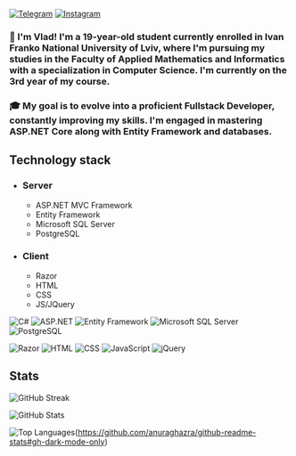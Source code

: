 [![Telegram](https://img.shields.io/badge/Telegram-2CA5E0?style=for-the-badge&logo=telegram&logoColor=white)](https://t.me/Depress1on_is_my_profession)
[![Instagram](https://img.shields.io/badge/Instagram-E4405F?style=for-the-badge&logo=instagram&logoColor=white)](https://www.instagram.com/vlad_ment_c_cby) 

### 👋 I'm Vlad! I'm a 19-year-old student currently enrolled in Ivan Franko National University of Lviv, where I'm pursuing my studies in the Faculty of Applied Mathematics and Informatics with a specialization in Computer Science. I'm currently on the 3rd year of my course.

### 🎓 My goal is to evolve into a proficient Fullstack Developer, constantly improving my skills. I'm engaged in mastering ASP.NET Core along with Entity Framework and databases.

## Technology stack
- ### Server
  - ASP.NET MVC Framework
  - Entity Framework
  - Microsoft SQL Server
  - PostgreSQL
- ### Client
  - Razor
  - HTML
  - CSS
  - JS/JQuery

![C#](https://img.shields.io/badge/C%23-239120?style=for-the-badge&logo=c-sharp&logoColor=white)
![ASP.NET](https://img.shields.io/badge/ASP.NET-512BD4?style=for-the-badge&logo=dotnet&logoColor=white)
![Entity Framework](https://img.shields.io/badge/Entity_Framework-512BD4?style=for-the-badge&logo=entity-framework&logoColor=white)
![Microsoft SQL Server](https://img.shields.io/badge/Microsoft_SQL_Server-CC2927?style=for-the-badge&logo=microsoft-sql-server&logoColor=white)
![PostgreSQL](https://img.shields.io/badge/PostgreSQL-336791?style=for-the-badge&logo=postgresql&logoColor=white)

![Razor](https://img.shields.io/badge/Razor-2C3E50?style=for-the-badge&logo=razor&logoColor=white)
![HTML](https://img.shields.io/badge/HTML-239120?style=for-the-badge&logo=html5&logoColor=white)
![CSS](https://img.shields.io/badge/CSS-1572B6?style=for-the-badge&logo=css3&logoColor=white)
![JavaScript](https://img.shields.io/badge/JavaScript-F7DF1E?style=for-the-badge&logo=javascript&logoColor=black)
![jQuery](https://img.shields.io/badge/jQuery-0769AD?style=for-the-badge&logo=jquery&logoColor=white)

## Stats
![GitHub Streak](https://github-readme-streak-stats.herokuapp.com/?user=TTEJlbMEHb)


![GitHub Stats](https://github-readme-stats.vercel.app/api?username=TTEJlbMEHb&show_icons=true)


![Top Languages](https://github-readme-stats.vercel.app/api/top-langs/?username=TTEJlbMEHb)(https://github.com/anuraghazra/github-readme-stats#gh-dark-mode-only)

